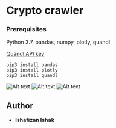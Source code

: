 # Crypto crawler
### Prerequisites
Python 3.7, pandas, numpy, plotly, quandl

[Quandl API key](https://docs.quandl.com/docs/getting-started)

```
pip3 install pandas
pip3 install plotly
pip3 install quandl
```

![Alt text](relative/path/to/img.jpg?raw=true "Title")
![Alt text](relative/path/to/img.jpg?raw=true "Title")
![Alt text](relative/path/to/img.jpg?raw=true "Title")

## Author
* **Ishafizan Ishak**


